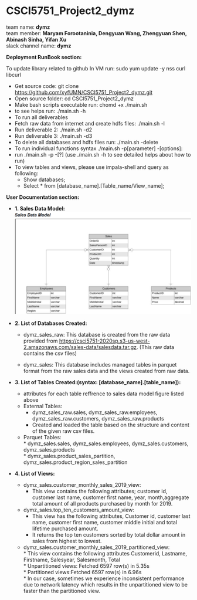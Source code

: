 # CSCI5751_Project2_dymz
team name: **dymz** <br/>
team member: **Maryam Forootaninia, Dengyuan Wang, Zhengyuan Shen, Abinash Sinha, Yifan Xu** <br/>
slack channel name: **dymz**

**Deployment RunBook section:**

To update library related to github In VM run:	sudo yum update -y nss curl libcurl<br/>
* Get source code: git clone https://github.com/xyfUMN/CSCI5751_Project2_dymz.git<br/>
* Open source folder: 					cd CSCI5751_Project2_dymz<br/>
* Make bash scripts executable run:  				chomd +x ./main.sh<br/>
* to see helps run:			 			./main.sh -h <br/>
* To run all deliverables<br/>
* Fetch raw data from internet and create hdfs files: 	./main.sh -l<br/>
* Run deliverable 2: 					./main.sh -d2<br/>
* Run deliverable 3: 					./main.sh -d3<br/>
* To delete all databases and hdfs files run: 			./main.sh -delete<br/>
* To run individual functions syntax ./main.sh -p[parameter] -[options]: <br/>
* run ./main.sh -p -[?]	(use ./main.sh -h to see detailed helps about how to run)<br/>
* To view tables and views, please use impala-shell and query as following:<br/>
	* Show databases;<br/>
	* Select * from [database_name].[Table_name/View_name];<br/>
	
**User Documentation section:**<br/>
* **1. Sales Data Model:**<br/>
![alt text](https://github.com/xyfUMN/CSCI5751_Project2_dymz/blob/master/sales_data_model.png)

* **2. List of Databases Created:**<br/>
  * dymz_sales_raw: This database is created from the raw data provided from 
  https://csci5751-2020sp.s3-us-west-2.amazonaws.com/sales-data/salesdata.tar.gz. (This raw data contains the csv files)<br/>
 
  * dymz_sales: This database includes managed tables in parquet format from the raw sales data and the views created from raw    data.<br/>
* **3. List of Tables Created:(syntax: [database_name].[table_name]):**<br/>
  * attributes for each table reffrence to sales data model figure listed above<br/>
  * External Tables:<br/>
   	* dymz_sales_raw.sales, dymz_sales_raw.employees, dymz_sales_raw.customers, dymz_sales_raw.products<br/>
   	* Created and loaded the table based on the structure and content of the given raw csv files.<br/>
  * Parquet Tables: <br/>
    	* dymz_sales.sales, dymz_sales.employees, dymz_sales.customers, dymz_sales.products<br/>
    	* dymz_sales.product_sales_partition, dymz_sales.product_region_sales_partition<br/>

* **4. List of Views:**<br/>
	* dymz_sales.customer_monthly_sales_2019_view:<br/>
		* This view contains the following attributes; customer id, customer last name, customer first name, year, 			month,aggregate total amount of all products purchased by month for 2019.<br/>
	* dymz_sales.top_ten_customers_amount_view:<br/>
		* This view has the following attributes, Customer id, customer last name, customer first name, customer 			middle initial and total lifetime purchased amount.<br/>
		* It returns the top ten customers sorted by total dollar amount in sales from highest to lowest.<br/>
	* dymz_sales.customer_monthly_sales_2019_partitioned_view:<br/>
     		* This view contains the following attributes Customerid, Lastname, Firstname, Salesyear, Salesmonth, Total<br/>
     		* Unpartitioned views: Fetched 6597 row(s) in 5.35s<br/>
     		* Partitioned views:Fetched 6597 row(s) in 6.96s<br/>
     		* In our case, sometimes we experience inconsistent performance due to network latency which results in the unpartitioned view to be faster than the partitioned view.<br/>

